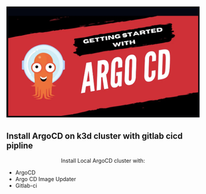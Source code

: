 # [![argocd](docs/static/argo-cd.png)](https://argo-cd.readthedocs.io/en/stable/)

## Install ArgoCD on k3d cluster with gitlab cicd pipline
<div align="center">
Install Local ArgoCD cluster with:
</div>

- ArgoCD
- Argo CD Image Updater
- Gitlab-ci